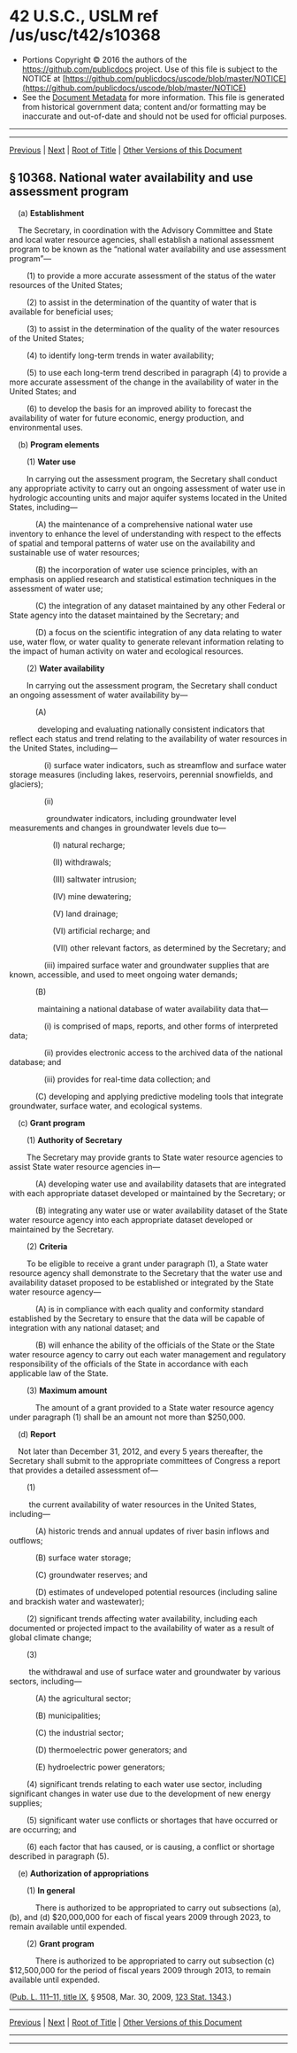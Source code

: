 ---
---

# 42 U.S.C., USLM ref /us/usc/t42/s10368

* Portions Copyright © 2016 the authors of the https://github.com/publicdocs project.
  Use of this file is subject to the NOTICE at [https://github.com/publicdocs/uscode/blob/master/NOTICE](https://github.com/publicdocs/uscode/blob/master/NOTICE)
* See the [Document Metadata](././../../../..//README.md) for more information.
  This file is generated from historical government data; content and/or formatting may be inaccurate and out-of-date and should not be used for official purposes.

----------
----------

[Previous](./../../../..//us/usc/t42/ch109B/m__us_usc_t42_s10367.md) | [Next](./../../../..//us/usc/t42/ch109B/m__us_usc_t42_s10369.md) | [Root of Title](./../../../../) | [Other Versions of this Document](https://publicdocs.github.io/go/links?ns=uslm&ref=%2Fus%2Fusc%2Ft42%2Fs10368)

## § 10368. National water availability and use assessment program

    (a) __Establishment__ 

    The Secretary, in coordination with the Advisory Committee and State and local water resource agencies, shall establish a national assessment program to be known as the “national water availability and use assessment program”—

        (1) to provide a more accurate assessment of the status of the water resources of the United States;

        (2) to assist in the determination of the quantity of water that is available for beneficial uses;

        (3) to assist in the determination of the quality of the water resources of the United States;

        (4) to identify long-term trends in water availability;

        (5) to use each long-term trend described in paragraph (4) to provide a more accurate assessment of the change in the availability of water in the United States; and

        (6) to develop the basis for an improved ability to forecast the availability of water for future economic, energy production, and environmental uses.

    (b) __Program elements__ 

        (1) __Water use__ 

        In carrying out the assessment program, the Secretary shall conduct any appropriate activity to carry out an ongoing assessment of water use in hydrologic accounting units and major aquifer systems located in the United States, including—

            (A) the maintenance of a comprehensive national water use inventory to enhance the level of understanding with respect to the effects of spatial and temporal patterns of water use on the availability and sustainable use of water resources;

            (B) the incorporation of water use science principles, with an emphasis on applied research and statistical estimation techniques in the assessment of water use;

            (C) the integration of any dataset maintained by any other Federal or State agency into the dataset maintained by the Secretary; and

            (D) a focus on the scientific integration of any data relating to water use, water flow, or water quality to generate relevant information relating to the impact of human activity on water and ecological resources.

        (2) __Water availability__ 

        In carrying out the assessment program, the Secretary shall conduct an ongoing assessment of water availability by—

            (A)

             developing and evaluating nationally consistent indicators that reflect each status and trend relating to the availability of water resources in the United States, including—

                (i) surface water indicators, such as streamflow and surface water storage measures (including lakes, reservoirs, perennial snowfields, and glaciers);

                (ii)

                 groundwater indicators, including groundwater level measurements and changes in groundwater levels due to—

                    (I) natural recharge;

                    (II) withdrawals;

                    (III) saltwater intrusion;

                    (IV) mine dewatering;

                    (V) land drainage;

                    (VI) artificial recharge; and

                    (VII) other relevant factors, as determined by the Secretary; and

                (iii) impaired surface water and groundwater supplies that are known, accessible, and used to meet ongoing water demands;

            (B)

             maintaining a national database of water availability data that—

                (i) is comprised of maps, reports, and other forms of interpreted data;

                (ii) provides electronic access to the archived data of the national database; and

                (iii) provides for real-time data collection; and

            (C) developing and applying predictive modeling tools that integrate groundwater, surface water, and ecological systems.

    (c) __Grant program__ 

        (1) __Authority of Secretary__ 

        The Secretary may provide grants to State water resource agencies to assist State water resource agencies in—

            (A) developing water use and availability datasets that are integrated with each appropriate dataset developed or maintained by the Secretary; or

            (B) integrating any water use or water availability dataset of the State water resource agency into each appropriate dataset developed or maintained by the Secretary.

        (2) __Criteria__ 

        To be eligible to receive a grant under paragraph (1), a State water resource agency shall demonstrate to the Secretary that the water use and availability dataset proposed to be established or integrated by the State water resource agency—

            (A) is in compliance with each quality and conformity standard established by the Secretary to ensure that the data will be capable of integration with any national dataset; and

            (B) will enhance the ability of the officials of the State or the State water resource agency to carry out each water management and regulatory responsibility of the officials of the State in accordance with each applicable law of the State.

        (3) __Maximum amount__ 

            The amount of a grant provided to a State water resource agency under paragraph (1) shall be an amount not more than $250,000.

    (d) __Report__ 

    Not later than December 31, 2012, and every 5 years thereafter, the Secretary shall submit to the appropriate committees of Congress a report that provides a detailed assessment of—

        (1)

         the current availability of water resources in the United States, including—

            (A) historic trends and annual updates of river basin inflows and outflows;

            (B) surface water storage;

            (C) groundwater reserves; and

            (D) estimates of undeveloped potential resources (including saline and brackish water and wastewater);

        (2) significant trends affecting water availability, including each documented or projected impact to the availability of water as a result of global climate change;

        (3)

         the withdrawal and use of surface water and groundwater by various sectors, including—

            (A) the agricultural sector;

            (B) municipalities;

            (C) the industrial sector;

            (D) thermoelectric power generators; and

            (E) hydroelectric power generators;

        (4) significant trends relating to each water use sector, including significant changes in water use due to the development of new energy supplies;

        (5) significant water use conflicts or shortages that have occurred or are occurring; and

        (6) each factor that has caused, or is causing, a conflict or shortage described in paragraph (5).

    (e) __Authorization of appropriations__ 

        (1) __In general__ 

            There is authorized to be appropriated to carry out subsections (a), (b), and (d) $20,000,000 for each of fiscal years 2009 through 2023, to remain available until expended.

        (2) __Grant program__ 

            There is authorized to be appropriated to carry out subsection (c) $12,500,000 for the period of fiscal years 2009 through 2013, to remain available until expended.

([Pub. L. 111–11, title IX][/us/pl/111/11/tIX], § 9508, Mar. 30, 2009, [123 Stat. 1343][/us/stat/123/1343].)

----------

[Previous](./../../../..//us/usc/t42/ch109B/m__us_usc_t42_s10367.md) | [Next](./../../../..//us/usc/t42/ch109B/m__us_usc_t42_s10369.md) | [Root of Title](./../../../../) | [Other Versions of this Document](https://publicdocs.github.io/go/links?ns=uslm&ref=%2Fus%2Fusc%2Ft42%2Fs10368)

----------
----------

[/us/pl/111/11/tIX]: https://publicdocs.github.io/go/links?ns=uslm&ref=%2Fus%2Fpl%2F111%2F11%2FtIX
[/us/stat/123/1343]: https://publicdocs.github.io/go/links?ns=uslm&ref=%2Fus%2Fstat%2F123%2F1343


